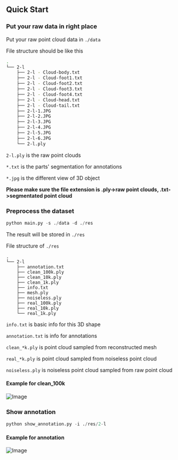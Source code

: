 ## Quick Start
### Put your raw data in right place
Put your raw point cloud data in ```./data```

File structure should be like this
```bash
.
└── 2-l
    ├── 2-l - Cloud-body.txt
    ├── 2-l - Cloud-foot1.txt
    ├── 2-l - Cloud-foot2.txt
    ├── 2-l - Cloud-foot3.txt
    ├── 2-l - Cloud-foot4.txt
    ├── 2-l - Cloud-head.txt
    ├── 2-l - Cloud-tail.txt
    ├── 2-l-1.JPG
    ├── 2-l-2.JPG
    ├── 2-l-3.JPG
    ├── 2-l-4.JPG
    ├── 2-l-5.JPG
    ├── 2-l-6.JPG
    └── 2-l.ply
```

```2-l.ply``` is the raw point clouds

```*.txt``` is the parts' segmentation for annotations

```*.jpg``` is the different view of 3D object

**Please make sure the file extension is .ply->raw point clouds, .txt->segmentated point cloud**

### Preprocess the dataset
```python
python main.py -s ./data -d ./res
```
The result will be stored in ```./res```

File structure of ```./res```
```
.
└── 2-l
    ├── annotation.txt
    ├── clean_100k.ply
    ├── clean_10k.ply
    ├── clean_1k.ply
    ├── info.txt
    ├── mesh.ply
    ├── noiseless.ply
    ├── real_100k.ply
    ├── real_10k.ply
    └── real_1k.ply
```
```info.txt``` is basic info for this 3D shape

```annotation.txt``` is info for annotations

```clean_*k.ply``` is point cloud sampled from reconstructed mesh

```real_*k.ply``` is point cloud sampled from noiseless point cloud

```noiseless.ply``` is noiseless point cloud sampled from raw point cloud

#### Example for clean_100k
![Image](https://github-1253353217.cos.ap-beijing.myqcloud.com/clean_100k_eg.png)


### Show annotation
```python
python show_annotation.py -i ./res/2-l
```

#### Example for annotation

![Image](https://github-1253353217.cos.ap-beijing.myqcloud.com/annotations.png)
